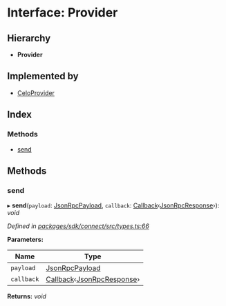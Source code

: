 # Interface: Provider

## Hierarchy

* **Provider**

## Implemented by

* [CeloProvider](../classes/_celo_provider_.celoprovider.md)

## Index

### Methods

* [send](_types_.provider.md#send)

## Methods

###  send

▸ **send**(`payload`: [JsonRpcPayload](_types_.jsonrpcpayload.md), `callback`: [Callback](../modules/_types_.md#callback)‹[JsonRpcResponse](_types_.jsonrpcresponse.md)›): *void*

*Defined in [packages/sdk/connect/src/types.ts:66](https://github.com/medhak1/celo-monorepo/blob/master/packages/sdk/connect/src/types.ts#L66)*

**Parameters:**

Name | Type |
------ | ------ |
`payload` | [JsonRpcPayload](_types_.jsonrpcpayload.md) |
`callback` | [Callback](../modules/_types_.md#callback)‹[JsonRpcResponse](_types_.jsonrpcresponse.md)› |

**Returns:** *void*
